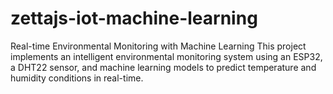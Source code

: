 # zettajs-iot-machine-learning
 Real-time Environmental Monitoring with Machine Learning
This project implements an intelligent environmental monitoring system using an ESP32, a DHT22 sensor, and machine learning models to predict temperature and humidity conditions in real-time.
